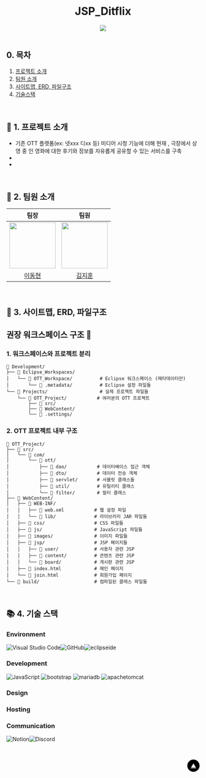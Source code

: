<div id="top"></div>

<div align='center'>
<h1><b>JSP_Ditflix</b></h1>
<img src="https://img.shields.io/badge/프로젝트 기간-2025.04.03~2025.00.00-blue?style=flat&logo=&logoColor=white" />
</div>

<br>

## 0. 목차

1.  [프로젝트 소개](#1)
2.  [팀원 소개](#2)
3.  [사이트맵, ERD, 파일구조](#3)
4.  [기술스택](#4)

<br>

## <span id="1">🏃 1. 프로젝트 소개</span>
- 기존 OTT 플랫폼(ex: 넷xxx 디xx 등) 미디어 시청 기능에 더해 현재 , 극장에서 상영 중 인 영화에 대한 후기와 정보를 자유롭게 공유할 수 있는 서비스를 구축
- 
- 
<br>


## <span id="2">🏃 2. 팀원 소개</span>

<div align="center">

| 팀장 | 팀원 |
| :---: | :---: |
| <img src="https://github.com/sam3319.png" width="120px"/> | <img src="https://github.com/jihun5914.png" width="120px"/> |
| [이동현](https://github.com/sam3319) | [김지훈](https://github.com/jihun5914) |

</div>
<br>

## <span id="3">🏃 3. 사이트맵, ERD, 파일구조</span>


## 권장 워크스페이스 구조 📁

### **1. 워크스페이스와 프로젝트 분리**

```
📂 Development/
├── 📂 Eclipse_Workspaces/
│   └── 📂 OTT_Workspace/          # Eclipse 워크스페이스 (메타데이터만)
│       └── 📂 .metadata/          # Eclipse 설정 파일들
└── 📂 Projects/                   # 실제 프로젝트 파일들
    └── 📂 OTT_Project/           # 여러분의 OTT 프로젝트
        ├── 📂 src/
        ├── 📂 WebContent/
        └── 📂 .settings/
```


### **2. OTT 프로젝트 내부 구조**

```
📂 OTT_Project/
├── 📂 src/
│   └── 📂 com/
│       └── 📂 ott/
│           ├── 📂 dao/           # 데이터베이스 접근 객체
│           ├── 📂 dto/           # 데이터 전송 객체
│           ├── 📂 servlet/       # 서블릿 클래스들
│           ├── 📂 util/          # 유틸리티 클래스
│           └── 📂 filter/        # 필터 클래스
├── 📂 WebContent/
│   ├── 📂 WEB-INF/
│   │   ├── 📄 web.xml           # 웹 설정 파일
│   │   └── 📂 lib/              # 라이브러리 JAR 파일들
│   ├── 📂 css/                  # CSS 파일들
│   ├── 📂 js/                   # JavaScript 파일들
│   ├── 📂 images/               # 이미지 파일들
│   ├── 📂 jsp/                  # JSP 페이지들
│   │   ├── 📂 user/             # 사용자 관련 JSP
│   │   ├── 📂 content/          # 콘텐츠 관련 JSP
│   │   └── 📂 board/            # 게시판 관련 JSP
│   ├── 📄 index.html            # 메인 페이지
│   └── 📄 join.html             # 회원가입 페이지
└── 📂 build/                    # 컴파일된 클래스 파일들
```

<br>

## <span id="4">📚 4. 기술 스택</span>

### Environment

![Visual Studio Code](https://img.shields.io/badge/Visual%20Studio%20Code-0078d7.svg?style=for-the-badge&logo=visual-studio-code&logoColor=white)![GitHub](https://img.shields.io/badge/github-%23121011.svg?style=for-the-badge&logo=github&logoColor=white)<img alt="eclipseide" src="https://img.shields.io/badge/eclipseide-2C2255.svg?&style=for-the-badge&logo=eclipseide&logoColor=white"/>


### Development

![JavaScript](https://img.shields.io/badge/javascript-%23323330.svg?style=for-the-badge&logo=javascript&logoColor=%23F7DF1E)
<img alt="bootstrap" src="https://img.shields.io/badge/bootstrap-7952B3.svg?&style=for-the-badge&logo=bootstrap&logoColor=white"/>
<img alt="mariadb" src="https://img.shields.io/badge/mariadb-003545.svg?&style=for-the-badge&logo=mariadb&logoColor=white"/>
<img alt="apachetomcat" src="https://img.shields.io/badge/apachetomcat-F8DC75.svg?&style=for-the-badge&logo=apachetomcat&logoColor=black"/>


### Design



### Hosting



### Communication

![Notion](https://img.shields.io/badge/Notion-%23000000.svg?style=for-the-badge&logo=notion&logoColor=white)![Discord](https://img.shields.io/badge/Discord-2D8CFF?style=for-the-badge&logo=Discord&logoColor=white)

<br>

<!-- Top Button -->
<p style='background: black; width: 32px; height: 32px; border-radius: 50%; display: flex; justify-content: center; align-items: center; margin-left: auto;'><a href="#top" style='color: white; '>▲</a></p>

<br>

